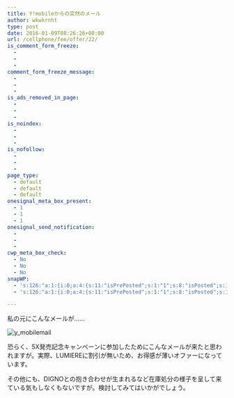 ```yaml
---
title: Y!mobileからの突然のメール
author: wkwkrnht
type: post
date: 2016-01-09T08:26:26+00:00
url: /cellphone/fee/offer/22/
is_comment_form_freeze:
  - 
  - 
  - 
comment_form_freeze_message:
  - 
  - 
  - 
is_ads_removed_in_page:
  - 
  - 
  - 
is_noindex:
  - 
  - 
  - 
is_nofollow:
  - 
  - 
  - 
page_type:
  - default
  - default
  - default
onesignal_meta_box_present:
  - 1
  - 1
  - 1
onesignal_send_notification:
  - 
  - 
  - 
cwp_meta_box_check:
  - No
  - No
  - No
snapWP:
  - 's:126:"a:1:{i:0;a:4:{s:11:"isPrePosted";s:1:"1";s:8:"isPosted";s:1:"1";s:4:"pgID";s:3:"719";s:5:"pDate";s:19:"2016-11-03 10:14:10";}}";'
  - 's:126:"a:1:{i:0;a:4:{s:11:"isPrePosted";s:1:"1";s:8:"isPosted";s:1:"1";s:4:"pgID";s:3:"719";s:5:"pDate";s:19:"2016-11-03 10:14:10";}}";'

---
```

私の元にこんなメールが……
  
<img class="alignnone size-medium wp-image-156" src="http://wkwkrnht.wp.xdomain.ne.jp/wp-content/uploads/2016/08/y_mobilemail.png" alt="y_mobilemail" />
  
恐らく、5X発売記念キャンペーンに参加したためにこんなメールが来たと思われますが。実際、LUMIEREに割引が無いため、お得感が薄いオファーになっています。
  
その他にも、DIGNOとの抱き合わせが生まれるなど在庫処分の様子を呈して来ている気もしなくもないですが。検討してみてはいかがでしょう。